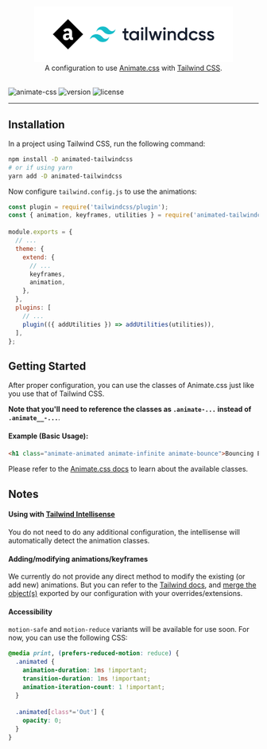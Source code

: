 <p align="center">
    <img alt="Animated Tailwind CSS" src="./logo.svg" width="400">
    <br>
    A configuration to use <a href="https://github.com/animate-css/animate.css"
    rel="noopener noreferrer" target="_blank">Animate.css</a> with <a href=
    "https://github.com/tailwindlabs/tailwindcss" rel="noopener noreferrer"
    target="_blank">Tailwind CSS</a>.
    <br>
    <br>
</p>

![animate-css](https://img.shields.io/badge/Animate.css-v4.1.1-007EC6?style=flat-square) ![version](https://img.shields.io/npm/v/animated-tailwindcss?style=flat-square) ![license](https://img.shields.io/npm/l/animated-tailwindcss?style=flat-square)

---

## Installation

In a project using Tailwind CSS, run the following command:

```sh
npm install -D animated-tailwindcss
# or if using yarn
yarn add -D animated-tailwindcss
```

Now configure `tailwind.config.js` to use the animations:

```js
const plugin = require('tailwindcss/plugin');
const { animation, keyframes, utilities } = require('animated-tailwindcss');

module.exports = {
  // ...
  theme: {
    extend: {
      // ...
      keyframes,
      animation,
    },
  },
  plugins: [
    // ...
    plugin(({ addUtilities }) => addUtilities(utilities)),
  ],
};
```

## Getting Started

After proper configuration, you can use the classes of Animate.css just like you use that of Tailwind CSS.

**Note that you'll need to reference the classes as `.animate-...` instead of `.animate__-...`**.

#### Example (Basic Usage):

```html
<h1 class="animate-animated animate-infinite animate-bounce">Bouncing Element</h1>
```

Please refer to the [Animate.css docs](https://animate.style/) to learn about the available classes.

## Notes

#### Using with [Tailwind Intellisense](https://marketplace.visualstudio.com/items?itemName=bradlc.vscode-tailwindcss)

You do not need to do any additional configuration, the intellisense will automatically detect the animation classes.

#### Adding/modifying animations/keyframes

We currently do not provide any direct method to modify the existing (or add new) animations. But you can refer to the [Tailwind docs](https://tailwindcss.com/docs/animation#customizing), and [merge the object(s)](https://stackoverflow.com/q/27936772/11613622) exported by our configuration with your overrides/extensions.

#### Accessibility

`motion-safe` and `motion-reduce` variants will be available for use soon. For now, you can use the following CSS:

```css
@media print, (prefers-reduced-motion: reduce) {
  .animated {
    animation-duration: 1ms !important;
    transition-duration: 1ms !important;
    animation-iteration-count: 1 !important;
  }

  .animated[class*='Out'] {
    opacity: 0;
  }
}
```
